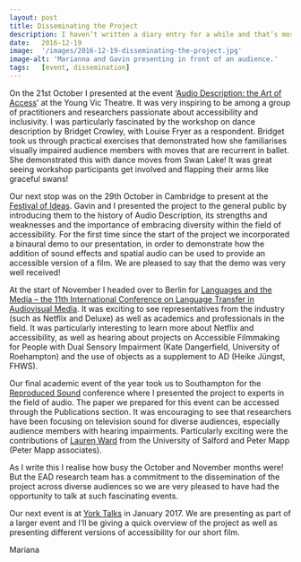 ```yaml
---
layout: post
title: Disseminating the Project
description: I haven’t written a diary entry for a while and that’s mostly because I’ve been busy disseminating the Enhancing Audio Description project through talks in a series of events.
date:   2016-12-19
image:  '/images/2016-12-19-disseminating-the-project.jpg'
image-alt: 'Marianna and Gavin presenting in front of an audience.'
tags:   [event, dissemination]
---
```


<!--
- add Mariana as author
- add publication link
-->

On the 21st October I presented at the event ‘[Audio Description: the Art of Access](https://artofaccessconference.wordpress.com/)’ at the Young Vic Theatre. It was very inspiring to be among a group of practitioners and researchers passionate about accessibility and inclusivity. I was particularly fascinated by the workshop on dance description by Bridget Crowley, with Louise Fryer as a respondent. Bridget took us through practical exercises that demonstrated how she familiarises visually impaired audience members with moves that are recurrent in ballet. She demonstrated this with dance moves from Swan Lake! It was great seeing workshop participants get involved and flapping their arms like graceful swans!

Our next stop was on the 29th October in Cambridge to present at the [Festival of Ideas](https://www.festival.cam.ac.uk/). Gavin and I presented the project to the general public by introducing them to the history of Audio Description, its strengths and weaknesses and the importance of embracing diversity within the field of accessibility. For the first time since the start of the project we incorporated a binaural demo to our presentation, in order to demonstrate how the addition of sound effects and spatial audio can be used to provide an accessible version of a film. We are pleased to say that the demo was very well received!

At the start of November I headed over to Berlin for [Languages and the Media – the 11th International Conference on Language Transfer in Audiovisual Media](https://languages-media.com/). It was exciting to see representatives from the industry (such as Netflix and Deluxe) as well as academics and professionals in the field. It was particularly interesting to learn more about Netflix and accessibility, as well as hearing about projects on Accessible Filmmaking for People with Dual Sensory Impairment (Kate Dangerfield, University of Roehampton) and the use of objects as a supplement to AD (Heike Jüngst, FHWS).

Our final academic event of the year took us to Southampton for the [Reproduced Sound](https://reproducedsound.co.uk/) conference where I presented the project to experts in the field of audio. The paper we prepared for this event can be accessed through the Publications section. It was encouraging to see that researchers have been focusing on television sound for diverse audiences, especially audience members with hearing impairments. Particularly exciting were the contributions of [Lauren Ward](https://about.me/l.ward) from the University of Salford and Peter Mapp (Peter Mapp associates).

As I write this I realise how busy the October and November months were! But the EAD research team has a commitment to the dissemination of the project across diverse audiences so we are very pleased to have had the opportunity to talk at such fascinating events.

Our next event is at [York Talks](https://www.york.ac.uk/hrc/whats-on/2016-17/spring/lopez-yorktalks/) in January 2017. We are presenting as part of a larger event and I’ll be giving a quick overview of the project as well as presenting different versions of accessibility for our short film.

Mariana
